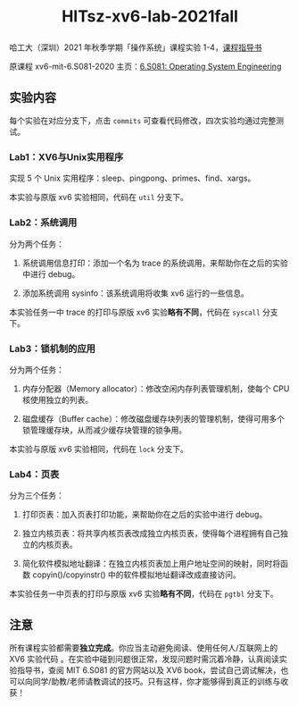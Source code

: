 # <p align="center">HITsz-xv6-lab-2021fall</p>

哈工大（深圳）2021 年秋季学期「操作系统」课程实验 1-4，[课程指导书](http://hitsz-lab.gitee.io/os-labs-2021/)

原课程 xv6-mit-6.S081-2020 主页：[6.S081: Operating System Engineering](https://pdos.csail.mit.edu/6.S081/2020/index.html)

## 实验内容

每个实验在对应分支下，点击 `commits` 可查看代码修改，四次实验均通过完整测试。

### Lab1：XV6与Unix实用程序 

实现 5 个 Unix 实用程序：sleep、pingpong、primes、find、xargs。

本实验与原版 xv6 实验相同，代码在 `util` 分支下。

### Lab2：系统调用 

分为两个任务：

1. 系统调用信息打印：添加一个名为 trace 的系统调用，来帮助你在之后的实验中进行 debug。

2. 添加系统调用 sysinfo：该系统调用将收集 xv6 运行的一些信息。

本实验任务一中 trace 的打印与原版 xv6 实验**略有不同**，代码在 `syscall` 分支下。

### Lab3：锁机制的应用 

分为两个任务：

1. 内存分配器（Memory allocator）：修改空闲内存列表管理机制，使每个 CPU 核使用独立的列表。

2. 磁盘缓存（Buffer cache）：修改磁盘缓存块列表的管理机制，使得可用多个锁管理缓存块，从而减少缓存块管理的锁争用。

本实验与原版 xv6 实验相同，代码在 `lock` 分支下。

### Lab4：页表

分为三个任务：

1. 打印页表：加入页表打印功能，来帮助你在之后的实验中进行 debug。

2. 独立内核页表：将共享内核页表改成独立内核页表，使得每个进程拥有自己独立的内核页表。

3. 简化软件模拟地址翻译：在独立内核页表加上用户地址空间的映射，同时将函数 copyin()/copyinstr() 中的软件模拟地址翻译改成直接访问。

本实验任务一中页表的打印与原版 xv6 实验**略有不同**，代码在 `pgtbl` 分支下。

## 注意

所有课程实验都需要**独立完成**。你应当主动避免阅读、使用任何人/互联网上的 XV6 实验代码 。在实验中碰到问题很正常，发现问题时需沉着冷静，认真阅读实验指导书，查阅 MIT 6.S081 的官方网站以及 XV6 book，尝试自己调试解决，也可以向同学/助教/老师请教调试的技巧。只有这样，你才能够得到真正的训练与收获！ 